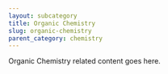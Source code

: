 ```yaml
---
layout: subcategory
title: Organic Chemistry
slug: organic-chemistry
parent_category: chemistry
---
```


Organic Chemistry related content goes here.
